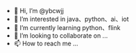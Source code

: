 - 👋 Hi, I’m @ybcwjj
- 👀 I’m interested in java、python、ai、iot
- 🌱 I’m currently learning python、flink
- 💞️ I’m looking to collaborate on ...
- 📫 How to reach me ...

<!---
ybcwjj/ybcwjj is a ✨ special ✨ repository because its `README.md` (this file) appears on your GitHub profile.
You can click the Preview link to take a look at your changes.
--->
